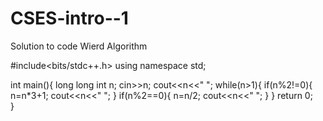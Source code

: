 # CSES-intro--1
Solution to code Wierd Algorithm 


#include<bits/stdc++.h>
using namespace std;
 
int main(){
    long long int n;
    cin>>n;
    cout<<n<<" ";
    while(n>1){
        if(n%2!=0){
            n=n*3+1;
            cout<<n<<" ";
        }
        if(n%2==0){
            n=n/2;
            cout<<n<<" ";
        }
    }
return 0;  
}
